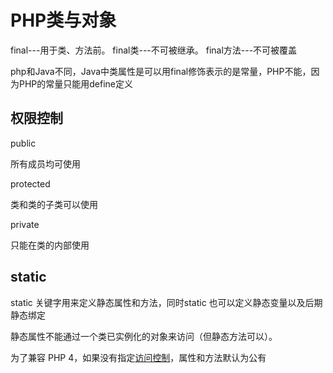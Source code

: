 # PHP类与对象

final---用于类、方法前。 
final类---不可被继承。 
final方法---不可被覆盖

php和Java不同，Java中类属性是可以用final修饰表示的是常量，PHP不能，因为PHP的常量只能用define定义





## 权限控制

public

所有成员均可使用

protected

类和类的子类可以使用

private

只能在类的内部使用

## static 

static 关键字用来定义静态属性和方法，同时static 也可以定义静态变量以及后期静态绑定

静态属性不能通过一个类已实例化的对象来访问（但静态方法可以）。

为了兼容 PHP 4，如果没有指定[访问控制](http://php.net/manual/zh/language.oop5.visibility.php)，属性和方法默认为公有

